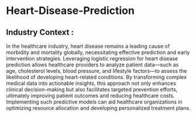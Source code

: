 # Heart-Disease-Prediction

## Industry Context :

In the healthcare industry, heart disease remains a leading cause of morbidity and mortality globally, necessitating effective prediction and early intervention strategies. Leveraging logistic regression for heart disease prediction allows healthcare providers to analyze patient data—such as age, cholesterol levels, blood pressure, and lifestyle factors—to assess the likelihood of developing heart-related conditions. By transforming complex medical data into actionable insights, this approach not only enhances clinical decision-making but also facilitates targeted prevention efforts, ultimately improving patient outcomes and reducing healthcare costs. Implementing such predictive models can aid healthcare organizations in optimizing resource allocation and developing personalized treatment plans.
